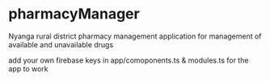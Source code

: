 # pharmacyManager
Nyanga rural district pharmacy management application for management of available and unavailable drugs

add your own firebase keys in app/comoponents.ts & modules.ts for the app to work 
